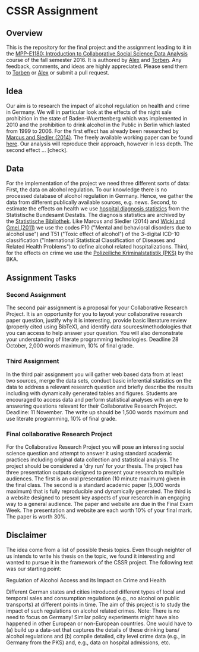 # CSSR Assignment
## Overview

This is the repository for the final project and the assignment leading to it in the [MPP-E1180: Introduction to Collaborative Social Science Data Analysis](https://github.com/HertieDataScience) course of the fall semester 2016. It is authored by [Alex](https://github.com/corrod3) and [Torben](https://github.com/torbatschow). Any feedback, comments, and ideas are highly appreciated. Please send them to <a href="mailto:t.klausa@mpp.hertie-school.org">Torben</a> or <a href="mailto:a.sacharow@mpp.hertie-school.org">Alex</a> or submit a pull request.

## Idea

Our aim is to research the impact of alcohol regulation on health and crime in Germany. We will in particular look at the effects of the night sale prohibition in the state of Baden-Wuerttenberg which was implemented in 2010 and the prohibition to drink alcohol in the Public in Berlin which lasted from 1999 to 2006. For the first effect has already been researched by [Marcus and Siedler (2014)](http://www.sciencedirect.com/science/article/pii/S0047272714002564). The freely available working paper can be found [here](https://www.diw.de/documents/publikationen/73/diw_01.c.494858.de/dp1443.pdf). Our analysis will reproduce their approach, however in less depth. The second effect ... [check].

## Data

For the implementation of the project we need three different sorts of data: First, the data on alcohol regulation. To our knowledge there is no processed database of alcohol regulation in Germany. Hence, we gather the data from different publically available sources, e.g. news. Second, to estimate the effects on health we use [hospital diagnosis statistics](https://www.destatis.de/DE/Publikationen/Thematisch/Gesundheit/Krankenhaeuser/DiagnosedatenKrankenhaus.html) from the Statistische Bundesamt Destatis. The diagnosis statistics are archived by the [Statistische Bibliothek](https://www.destatis.de/GPStatistik/receive/DESerie_serie_00000950?list=all). Like Marcus and Siedler (2014) and [Wicki and Gmel (2011)](refhub.elsevier.com/S0047-2727(14)00256-4/rf0235) we use the  codes F10 ("Mental and behavioral disorders due to alcohol use") and T51 ("Toxic effect of alcohol") of the 3-digital ICD-10 classification ("International Statistical Classification of Diseases and Related Health Problems") to define alcohol related hospitalizations. Third, for the effects on crime we use the [Polizeiliche Kriminalstatistik (PKS)](https://www.bka.de/DE/AktuelleInformationen/StatistikenLagebilder/PolizeilicheKriminalstatistik/pks_node.html;jsessionid=5DFB83E1B040E5C0CCF7F9DF99203DA1.live0612) by the BKA.

## Assignment Tasks

### Second Assignment
The second pair assignment is a proposal for your Collaborative Research Project. It is an opportunity for you to layout your collaborative research paper question, justify why it is interesting, provide basic literature review (properly cited using BibTeX), and identify data sources/methodologies that you can access to help answer your question. You will also demonstrate your understanding of literate programming technologies. Deadline 28 October, 2,000 words maximum, 10% of final grade.

### Third Assignment

In the third pair assignment you will gather web based data from at least two sources, merge the data sets, conduct basic inferential statistics on the data to address a relevant research question and briefly describe the results including with dynamically generated tables and figures. Students are encouraged to access data and perform statistical analyses with an eye to answering questions relevant for their Collaborative Research Project. Deadline: 11 November. The write up should be 1,500 words maximum and use literate programming, 10% of final grade.

### Final collaborative Research Project

For the Collaborative Research Project you will pose an interesting social science question and attempt to answer it using standard academic practices including original data collection and statistical analysis. The project should be considered a 'dry run' for your thesis. The project has three presentation outputs designed to present your research to multiple audiences. The first is an oral presentation (10 minute maximum) given in the final class. The second is a standard academic paper (5,000 words maximum) that is fully reproducible and dynamically generated. The third is a website designed to present key aspects of your research in an engaging way to a general audience. The paper and website are due in the Final Exam Week. The presentation and website are each worth 10% of your final mark. The paper is worth 30%.

## Disclaimer

The idea come from a list of possible thesis topics. Even though neighter of us intends to write his thesis on the topic, we found it interesting and wanted to pursue it in the framework of the CSSR project. The following text was our starting point:

Regulation of Alcohol Access and its Impact on Crime and Health

Different German states and cities introduced different types of local and temporal sales and consumption regulations (e.g., no alcohol on public transports) at different points in time. The aim of this project is to study the impact of such regulations on alcohol related crimes.
Note: There is no need to focus on Germany! Similar policy experiments might have also happened in other European or non-European countries.
One would have to (a) build up a data-set that captures the details of these drinking bans/ alcohol regulations and (b) compile detailed, city level crime data (e.g., in Germany from the PKS) and, e.g., data on hospital admissions, etc.
